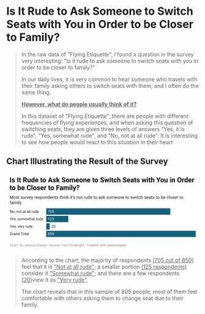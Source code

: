 # Is It Rude to Ask Someone to Switch Seats with You in Order to be Closer to Family?
> In the raw data of "Flying Etiquette", I found a question in the survey very interesting: "Is it rude to ask someone to switch seats with you in order to be closer to family?"
> 
> In our daily lives, it is very common to hear someone who travels with their family asking others to switch seats with them; and I often do the same thing.
> 
> <ins>**However, what do people usually think of it?**</ins>
> 
> In this dataset of "Flying Etiquette", there are people with different frequencies of flying experiences, and when asking this question of switching seats, they are given three levels of answers "Yes, it is rude", "Yes, somewhat rude", and "No, not at all rude". It is interesting to see how people would react to this situation in their heart
## Chart Illustrating the Result of the Survey
![The Bar Chart of this Survey](19cMc-is-it-rude-to-ask-someone-to-switch-seats-with-you-in-order-to-be-closer-to-family-.png)
> According to the chart, the majority of respondents <ins>(705 out of 850)</ins> feel that it is <ins>"Not at all rude"</ins>; a smaller portion <ins>(125 respondents)</ins> consider it <ins>"Somewhat rude"</ins>; and there are a few respondents <ins>(20)</ins>view it as <ins>"Very rude"</ins>.
> 
> The chart reveals that in this sample of 805 people, most of them feel comfortable with others asking them to change seat due to their family. 
